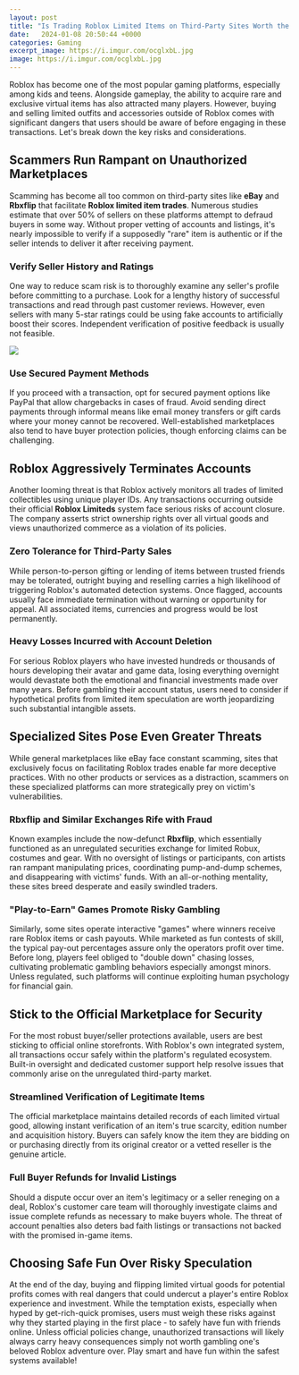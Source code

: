 ```yaml
---
layout: post
title: "Is Trading Roblox Limited Items on Third-Party Sites Worth the Risk?"
date:   2024-01-08 20:50:44 +0000
categories: Gaming
excerpt_image: https://i.imgur.com/ocglxbL.jpg
image: https://i.imgur.com/ocglxbL.jpg
---
```


Roblox has become one of the most popular gaming platforms, especially among kids and teens. Alongside gameplay, the ability to acquire rare and exclusive virtual items has also attracted many players. However, buying and selling limited outfits and accessories outside of Roblox comes with significant dangers that users should be aware of before engaging in these transactions. Let's break down the key risks and considerations.
## Scammers Run Rampant on Unauthorized Marketplaces
Scamming has become all too common on third-party sites like **eBay** and **Rbxflip** that facilitate **Roblox limited item trades**. Numerous studies estimate that over 50% of sellers on these platforms attempt to defraud buyers in some way. Without proper vetting of accounts and listings, it's nearly impossible to verify if a supposedly "rare" item is authentic or if the seller intends to deliver it after receiving payment. 
### Verify Seller History and Ratings 
One way to reduce scam risk is to thoroughly examine any seller's profile before committing to a purchase. Look for a lengthy history of successful transactions and read through past customer reviews. However, even sellers with many 5-star ratings could be using fake accounts to artificially boost their scores. Independent verification of positive feedback is usually not feasible.

![](https://i.imgur.com/ocglxbL.jpg)
### Use Secured Payment Methods
If you proceed with a transaction, opt for secured payment options like PayPal that allow chargebacks in cases of fraud. Avoid sending direct payments through informal means like email money transfers or gift cards where your money cannot be recovered. Well-established marketplaces also tend to have buyer protection policies, though enforcing claims can be challenging.
## Roblox Aggressively Terminates Accounts  
Another looming threat is that Roblox actively monitors all trades of limited collectibles using unique player IDs. Any transactions occurring outside their official **Roblox Limiteds** system face serious risks of account closure. The company asserts strict ownership rights over all virtual goods and views unauthorized commerce as a violation of its policies.
### Zero Tolerance for Third-Party Sales
While person-to-person gifting or lending of items between trusted friends may be tolerated, outright buying and reselling carries a high likelihood of triggering Roblox's automated detection systems. Once flagged, accounts usually face immediate termination without warning or opportunity for appeal. All associated items, currencies and progress would be lost permanently.
### Heavy Losses Incurred with Account Deletion
For serious Roblox players who have invested hundreds or thousands of hours developing their avatar and game data, losing everything overnight would devastate both the emotional and financial investments made over many years. Before gambling their account status, users need to consider if hypothetical profits from limited item speculation are worth jeopardizing such substantial intangible assets.
## Specialized Sites Pose Even Greater Threats
While general marketplaces like eBay face constant scamming, sites that exclusively focus on facilitating Roblox trades enable far more deceptive practices. With no other products or services as a distraction, scammers on these specialized platforms can more strategically prey on victim's vulnerabilities.
### Rbxflip and Similar Exchanges Rife with Fraud  
Known examples include the now-defunct **Rbxflip**, which essentially functioned as an unregulated securities exchange for limited Robux, costumes and gear. With no oversight of listings or participants, con artists ran rampant manipulating prices, coordinating pump-and-dump schemes, and disappearing with victims' funds. With an all-or-nothing mentality, these sites breed desperate and easily swindled traders.
### "Play-to-Earn" Games Promote Risky Gambling 
Similarly, some sites operate interactive "games" where winners receive rare Roblox items or cash payouts. While marketed as fun contests of skill, the typical pay-out percentages assure only the operators profit over time. Before long, players feel obliged to "double down" chasing losses, cultivating problematic gambling behaviors especially amongst minors. Unless regulated, such platforms will continue exploiting human psychology for financial gain. 
## Stick to the Official Marketplace for Security
For the most robust buyer/seller protections available, users are best sticking to official online storefronts. With Roblox's own integrated system, all transactions occur safely within the platform's regulated ecosystem. Built-in oversight and dedicated customer support help resolve issues that commonly arise on the unregulated third-party market.
### Streamlined Verification of Legitimate Items
The official marketplace maintains detailed records of each limited virtual good, allowing instant verification of an item's true scarcity, edition number and acquisition history. Buyers can safely know the item they are bidding on or purchasing directly from its original creator or a vetted reseller is the genuine article.
### Full Buyer Refunds for Invalid Listings  
Should a dispute occur over an item's legitimacy or a seller reneging on a deal, Roblox's customer care team will thoroughly investigate claims and issue complete refunds as necessary to make buyers whole. The threat of account penalties also deters bad faith listings or transactions not backed with the promised in-game items. 
## Choosing Safe Fun Over Risky Speculation
At the end of the day, buying and flipping limited virtual goods for potential profits comes with real dangers that could undercut a player's entire Roblox experience and investment. While the temptation exists, especially when hyped by get-rich-quick promises, users must weigh these risks against why they started playing in the first place - to safely have fun with friends online. Unless official policies change, unauthorized transactions will likely always carry heavy consequences simply not worth gambling one's beloved Roblox adventure over. Play smart and have fun within the safest systems available!